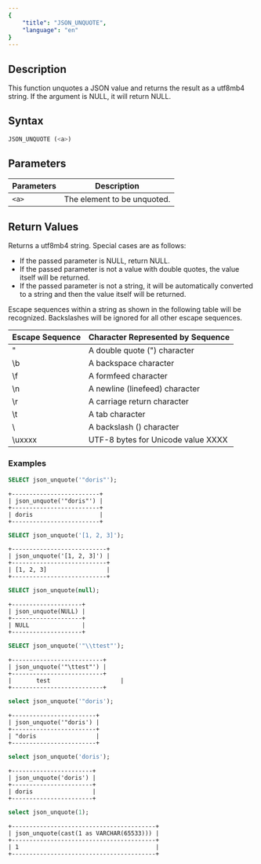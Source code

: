 ```yaml
---
{
    "title": "JSON_UNQUOTE",
    "language": "en"
}
---
```


<!-- 
Licensed to the Apache Software Foundation (ASF) under one
or more contributor license agreements.  See the NOTICE file
distributed with this work for additional information
regarding copyright ownership.  The ASF licenses this file
to you under the Apache License, Version 2.0 (the
"License"); you may not use this file except in compliance
with the License.  You may obtain a copy of the License at

  http://www.apache.org/licenses/LICENSE-2.0

Unless required by applicable law or agreed to in writing,
software distributed under the License is distributed on an
"AS IS" BASIS, WITHOUT WARRANTIES OR CONDITIONS OF ANY
KIND, either express or implied.  See the License for the
specific language governing permissions and limitations
under the License.
-->

## Description
This function unquotes a JSON value and returns the result as a utf8mb4 string. If the argument is NULL, it will return NULL.

## Syntax
```sql
JSON_UNQUOTE (<a>)
```
## Parameters
| Parameters | Description                                                    |
|------|-------------------------------------------------------|
| `<a>` | The element to be unquoted. |

## Return Values

Returns a utf8mb4 string. Special cases are as follows:
* If the passed parameter is NULL, return NULL.
* If the passed parameter is not a value with double quotes, the value itself will be returned.
* If the passed parameter is not a string, it will be automatically converted to a string and then the value itself will be returned.

Escape sequences within a string as shown in the following table will be recognized. Backslashes will be ignored for all other escape sequences.

| Escape Sequence | Character Represented by Sequence  |
|-----------------|------------------------------------|
| \"              | A double quote (") character       |
| \b              | A backspace character              |
| \f              | A formfeed character               |
| \n              | A newline (linefeed) character     |
| \r              | A carriage return character        |
| \t              | A tab character                    |
| \\              | A backslash (\) character          |
| \uxxxx          | UTF-8 bytes for Unicode value XXXX |


### Examples

```sql
SELECT json_unquote('"doris"');
```

```text
+-------------------------+
| json_unquote('"doris"') |
+-------------------------+
| doris                   |
+-------------------------+
```
```sql
SELECT json_unquote('[1, 2, 3]');
```
```text
+---------------------------+
| json_unquote('[1, 2, 3]') |
+---------------------------+
| [1, 2, 3]                 |
+---------------------------+
```
```sql
SELECT json_unquote(null);
```
```text
+--------------------+
| json_unquote(NULL) |
+--------------------+
| NULL               |
+--------------------+
```
```sql
SELECT json_unquote('"\\ttest"');
```
```text
+--------------------------+
| json_unquote('"\ttest"') |
+--------------------------+
|       test                    |
+--------------------------+
```
```sql
select json_unquote('"doris');
```
```text
+------------------------+
| json_unquote('"doris') |
+------------------------+
| "doris                 |
+------------------------+
```
```sql
select json_unquote('doris');
```
```text
+-----------------------+
| json_unquote('doris') |
+-----------------------+
| doris                 |
+-----------------------+
```
```sql
select json_unquote(1);
```
```text
+-----------------------------------------+
| json_unquote(cast(1 as VARCHAR(65533))) |
+-----------------------------------------+
| 1                                       |
+-----------------------------------------+
```
